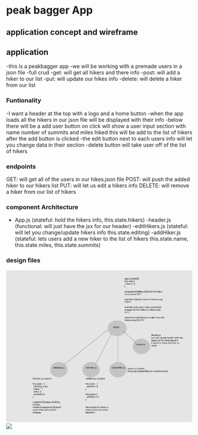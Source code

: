# peak bagger App

## application concept and wireframe
## application
-this is a peakbagger app 
-we will be working with a premade users in a json file
-full crud
  -get: will get all hikers and there info
  -post: will add a hiker to our list
  -put: will update our hikes info
  -delete: will delete a hiker from our list

  ### Funtionality 
  -I want a header at the top with a logo and a home button 
  -when the app loads all the hikers in our json file will be displayed with their info
  -below there will be a add user button on click will show a user input section with name number of summits and miles hiked
    this will be add to the list of hikers after the add button is clicked
  -the edit button next to each users info will let you change data in their section
  -delete button will take user off of the list of hikers

  ### endpoints
  GET: will get all of the users in our hikes.json file
  POST: will push the added hiker to our hikers list 
  PUT: will let us edit a hikers info
  DELETE: will remove a hiker from our list of hikers

  ### component Architecture
  - App.js (stateful: hold the hikers info, this.state.hikers)
    -header.js (functional: will just have the jsx for our header)
    <!-- -hikers.js (functional: will be in charge of displaying hikers list) -->
    -editHikers.js (stateful: will let you change/update hikers info   this.state.editing)
    -addHiker.js (stateful: lets users add a new hiker to the list of hikers this.state.name, this.state.miles, this.state.summits)

### design files
<img src="./design-imgs/wireframe-peakBagger.png">
<img src="./screenshots/layout-peakbagger.png">
